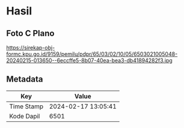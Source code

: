 # Hasil

## Foto C Plano

https://sirekap-obj-formc.kpu.go.id/9159/pemilu/pdpr/65/03/02/10/05/6503021005048-20240215-013650--6eccffe5-8b07-40ea-bea3-db41894282f3.jpg


## Metadata

| Key        | Value               |
| ---------- | ------------------- |
| Time Stamp | 2024-02-17 13:05:41 |
| Kode Dapil | 6501                |



